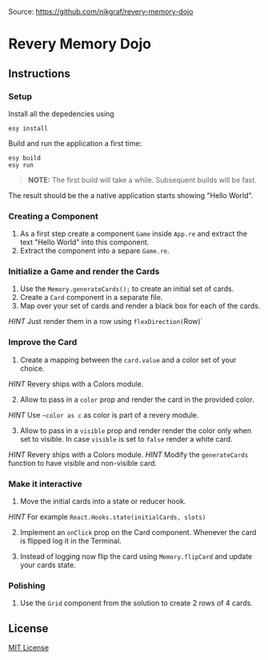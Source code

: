 Source: https://github.com/nikgraf/revery-memory-dojo

# Revery Memory Dojo

## Instructions

### Setup

Install all the depedencies using

```
esy install
```

Build and run the application a first time:

```
esy build
esy run
```

> **NOTE:** The first build will take a while. Subsequent builds will be fast.

The result should be the a native application starts showing "Hello World".

### Creating a Component

1. As a first step create a component `Game` inside `App.re` and extract the text "Hello World" into this component.
2. Extract the component into a separe `Game.re`.

### Initialize a Game and render the Cards

1. Use the `Memory.generateCards();` to create an initial set of cards.
2. Create a `Card` component in a separate file.
3. Map over your set of cards and render a black box for each of the cards.

_HINT_ Just render them in a row using `flexDirection(`Row)`

### Improve the Card

1. Create a mapping between the `card.value` and a color set of your choice.

_HINT_ Revery ships with a Colors module.

2. Allow to pass in a `color` prop and render the card in the provided color.

_HINT_ Use `~color as c` as color is part of a revery module.

3. Allow to pass in a `visible` prop and render render the color only when set to visible. In case `visible` is set to `false` render a white card.

_HINT_ Revery ships with a Colors module.
_HINT_ Modify the `generateCards` function to have visible and non-visible card.

### Make it interactive

1. Move the initial cards into a state or reducer hook.

_HINT_ For example `React.Hooks.state(initialCards, slots)`

2. Implement an `onClick` prop on the Card component. Whenever the card is flipped log it in the Terminal.

3. Instead of logging now flip the card using `Memory.flipCard` and update your cards state.

### Polishing

1. Use the `Grid` component from the solution to create 2 rows of 4 cards.

## License

[MIT License](LICENSE)
